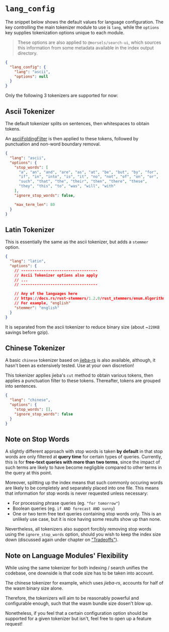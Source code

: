 # `lang_config`

The snippet below shows the default values for language configuration. The key controlling the main tokenizer module to use is `lang`, while the `options` key supplies tokenization options unique to each module.

> These options are also applied to `@morsels/search-ui`, which sources this information from some metadata available in the index output directory.

```json
{
  "lang_config": {
    "lang": "ascii",
    "options": null
  }
}
```

Only the following 3 tokenizers are supported for now:

## Ascii Tokenizer

The default tokenizer splits on sentences, then whitespaces to obtain tokens.

An [asciiFoldingFilter](https://github.com/tantivy-search/tantivy/blob/main/src/tokenizer/ascii_folding_filter.rs) is then applied to these tokens, followed by punctuation and non-word boundary removal.

```json
{
  "lang": "ascii",
  "options": {
    "stop_words": [
      "a", "an", "and", "are", "as", "at", "be", "but", "by", "for",
      "if", "in", "into", "is", "it", "no", "not", "of", "on", "or",
      "such", "that", "the", "their", "then", "there", "these",
      "they", "this", "to", "was", "will", "with"
    ],
    "ignore_stop_words": false,

    "max_term_len": 80
  }
}
```

## Latin Tokenizer

This is essentially the same as the ascii tokenizer, but adds a `stemmer` option.

```json
{
  "lang": "latin",
  "options": {
    // ----------------------------------
    // Ascii Tokenizer options also apply
    // ...
    // ----------------------------------

    // Any of the languages here
    // https://docs.rs/rust-stemmers/1.2.0/rust_stemmers/enum.Algorithm.html
    // For example, "english"
    "stemmer": "english"
  }
}
```

It is separated from the ascii tokenizer to reduce binary size (about ~`220KB` savings before gzip).

## Chinese Tokenizer

A basic `chinese` tokenizer based on [jieba-rs](https://github.com/messense/jieba-rs) is also available, although, it hasn't been as extensively tested. Use at your own discretion!

This tokenizer applies jieba's `cut` method to obtain various tokens, then applies a punctuation filter to these tokens. Thereafter, tokens are grouped into sentences.

```json
{
  "lang": "chinese",
  "options": {
    "stop_words": [],
    "ignore_stop_words": false
  }
}
```

## Note on Stop Words

A slightly different approach with stop words is taken **by default** in that stop words are only filtered at **query time** for certain types of queries. Currently, this is for **free-text queries with more than two terms**, since the impact of such terms are likely to have become negligible compared to other terms in the query at this point.

Moreover, splitting up the index means that such commonly occuring words are likely to be completely and separately placed into one file. This means that information for stop words is never requested unless necessary:
- For processing phrase queries (eg. `"for tomorrow"`)
- Boolean queries (eg. `if AND forecast AND sunny`)
- One or two term free text queries containing stop words only. This is an unlikely use case, but it is nice having some results show up than none.

Nevertheless, all tokenizers also support forcibly removing stop words using the `ignore_stop_words` option, should you wish to keep the index size down (discussed again under chapter on ["Tradeoffs"](../tradeoffs.md)).


## Note on Language Modules' Flexibility

While using the same tokenizer for both indexing / search unifies the codebase, one downside is that code size has to be taken into account.

The chinese tokenizer for example, which uses *jieba-rs*, accounts for half of the wasm binary size alone.

Therefore, the tokenizers will aim to be reasonably powerful and configurable enough, such that the wasm bundle size dosen't blow up.

Nonetheless, if you feel that a certain configuration option should be supported for a given tokenizer but isn't, feel free to open up a feature request!
